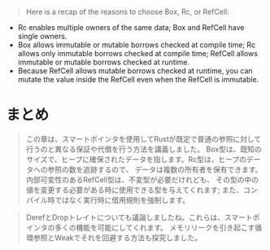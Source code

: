 > Here is a recap of the reasons to choose Box<T>, Rc<T>, or RefCell<T>:

* Rc<T> enables multiple owners of the same data; Box<T> and RefCell<T> have single owners.
* Box<T> allows immutable or mutable borrows checked at compile time; Rc<T> allows only immutable borrows checked at compile time; RefCell<T> allows immutable or mutable borrows checked at runtime.
* Because RefCell<T> allows mutable borrows checked at runtime, you can mutate the value inside the RefCell<T> even when the RefCell<T> is immutable.

# まとめ

> この章は、スマートポインタを使用してRustが既定で普通の参照に対して行うのと異なる保証や代償を行う方法を講義しました。 Box<T>型は、既知のサイズで、ヒープに確保されたデータを指します。Rc<T>型は、ヒープのデータへの参照の数を追跡するので、 データは複数の所有者を保有できます。内部可変性のあるRefCell<T>型は、不変型が必要だけれども、 その型の中の値を変更する必要がある時に使用できる型を与えてくれます; また、コンパイル時ではなく実行時に借用規則を強制します。

> DerefとDropトレイトについても議論しましたね。これらは、スマートポインタの多くの機能を可能にしてくれます。 メモリリークを引き起こす循環参照とWeak<T>でそれを回避する方法も探究しました。

